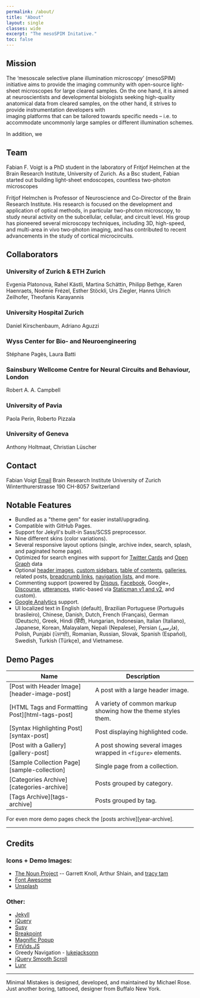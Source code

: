 ```yaml
---
permalink: /about/
title: "About"
layout: single
classes: wide
excerpt: "The mesoSPIM Initative."
toc: false
---
```


## Mission
The ‘mesoscale selective plane illumination microscopy’ (mesoSPIM) initiative aims
to provide the imaging community with open-source light-sheet microscopes for
large cleared samples. On the one hand, it is aimed at neuroscientists and
developmental biologists seeking high-quality anatomical data from cleared samples, on
the other hand, it strives to provide instrumentation developers with  
imaging platforms that can be tailored towards specific needs – i.e. to accommodate
uncommonly large samples or different illumination schemes.

In addition, we

## Team

Fabian F. Voigt is a PhD student in the laboratory of Fritjof Helmchen at
the Brain Research Institute, University of Zurich. As a Bsc student, Fabian started
out building light-sheet endoscopes, countless two-photon microscopes 

Fritjof Helmchen is Professor of Neuroscience and Co-Director of the Brain Research Institute.
His research is focused on the development and application of optical methods, in
particular two-photon microscopy, to study neural activity on the subcellular, cellular, and circuit level. His group has pioneered several microscopy techniques, including 3D, high-speed, and multi-area in vivo two-photon imaging, and has contributed to recent advancements in the study of cortical microcircuits.

## Collaborators

### University of Zurich & ETH Zurich
Evgenia Platonova, Rahel Kästli, Martina Schättin, Philipp Bethge, Karen Haenraets,
Noémie Frézel, Esther Stöckli, Urs Ziegler, Hanns Ulrich Zeilhofer, Theofanis Karayannis

### University Hospital Zurich
Daniel Kirschenbaum, Adriano Aguzzi

### Wyss Center for Bio- and Neuroengineering
Stéphane Pagès, Laura Batti

### Sainsbury Wellcome Centre for Neural Circuits and Behaviour, London
Robert A. A. Campbell

### University of Pavia
Paola Perin, Roberto Pizzala

### University of Geneva
Anthony Holtmaat, Christian Lüscher

## Contact
Fabian Voigt
[Email](mailto:voigt@hifo.uzh.ch)
Brain Research Institute
University of Zurich
Winterthurerstrasse 190
CH-8057 Switzerland




## Notable Features

- Bundled as a "theme gem" for easier install/upgrading.
- Compatible with GitHub Pages.
- Support for Jekyll's built-in Sass/SCSS preprocessor.
- Nine different skins (color variations).
- Several responsive layout options (single, archive index, search, splash, and paginated home page).
- Optimized for search engines with support for [Twitter Cards](https://dev.twitter.com/cards/overview) and [Open Graph](http://ogp.me/) data
- Optional [header images](https://mmistakes.github.io/minimal-mistakes/docs/layouts/#headers), [custom sidebars](https://mmistakes.github.io/minimal-mistakes/docs/layouts/#sidebars), [table of contents](https://mmistakes.github.io/minimal-mistakes/docs/helpers/#table-of-contents), [galleries](https://mmistakes.github.io/minimal-mistakes/docs/helpers/#gallery), related posts, [breadcrumb links](https://mmistakes.github.io/minimal-mistakes/docs/configuration/#breadcrumb-navigation-beta), [navigation lists](https://mmistakes.github.io/minimal-mistakes/docs/helpers/#navigation-list), and more.
- Commenting support (powered by [Disqus](https://disqus.com/), [Facebook](https://developers.facebook.com/docs/plugins/comments), Google+, [Discourse](https://www.discourse.org/), [utterances](https://utteranc.es/), static-based via [Staticman v1 and v2](https://staticman.net/), and custom).
- [Google Analytics](https://www.google.com/analytics/) support.
- UI localized text in English (default), Brazilian Portuguese (Português brasileiro), Chinese, Danish, Dutch, French (Français), German (Deutsch), Greek, Hindi (हिंदी), Hungarian, Indonesian, Italian (Italiano), Japanese, Korean, Malayalam, Nepali (Nepalese), Persian (فارسی), Polish, Punjabi (ਪੰਜਾਬੀ), Romanian, Russian, Slovak, Spanish (Español), Swedish, Turkish (Türkçe), and Vietnamese.

## Demo Pages

| Name                                        | Description                                           |
| ------------------------------------------- | ----------------------------------------------------- |
| [Post with Header Image][header-image-post] | A post with a large header image. |
| [HTML Tags and Formatting Post][html-tags-post] | A variety of common markup showing how the theme styles them. |
| [Syntax Highlighting Post][syntax-post] | Post displaying highlighted code. |
| [Post with a Gallery][gallery-post] | A post showing several images wrapped in `<figure>` elements. |
| [Sample Collection Page][sample-collection] | Single page from a collection. |
| [Categories Archive][categories-archive] | Posts grouped by category. |
| [Tags Archive][tags-archive] | Posts grouped by tag. |

For even more demo pages check the [posts archive][year-archive].

---

## Credits

### Icons + Demo Images:

- [The Noun Project](https://thenounproject.com) -- Garrett Knoll, Arthur Shlain, and [tracy tam](https://thenounproject.com/tracytam)
- [Font Awesome](http://fontawesome.io/)
- [Unsplash](https://unsplash.com/)

### Other:

- [Jekyll](https://jekyllrb.com/)
- [jQuery](https://jquery.com/)
- [Susy](http://susy.oddbird.net/)
- [Breakpoint](http://breakpoint-sass.com/)
- [Magnific Popup](http://dimsemenov.com/plugins/magnific-popup/)
- [FitVids.JS](http://fitvidsjs.com/)
- Greedy Navigation - [lukejacksonn](https://codepen.io/lukejacksonn/pen/PwmwWV)
- [jQuery Smooth Scroll](https://github.com/kswedberg/jquery-smooth-scroll)
- [Lunr](http://lunrjs.com)

---

Minimal Mistakes is designed, developed, and maintained by Michael Rose. Just another boring, tattooed, designer from Buffalo New York.
